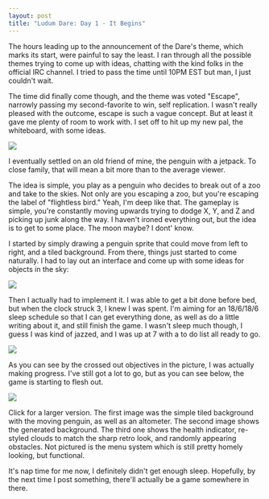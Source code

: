 ```yaml
---
layout: post
title: "Ludum Dare: Day 1 - It Begins"
---
```


The hours leading up to the announcement of the Dare's theme, which marks its start, were painful to say the least. I ran through all the possible themes trying to come up with ideas, chatting with the kind folks in the official IRC channel. I tried to pass the time until 10PM EST but man, I just couldn't wait.

The time did finally come though, and the theme was voted "Escape", narrowly passing my second-favorite to win, self replication. I wasn't really pleased with the outcome, escape is such a vague concept. But at least it gave me plenty of room to work with. I set off to hit up my new pal, the whiteboard, with some ideas.

<img src="http://i.imgur.com/WOGoE.jpg" class="center"/>

I eventually settled on an old friend of mine, the penguin with a jetpack. To close family, that will mean a bit more than to the average viewer.

The idea is simple, you play as a penguin who decides to break out of a zoo and take to the skies. Not only are you escaping a zoo, but you're escaping the label of "flightless bird." Yeah, I'm deep like that. The gameplay is simple, you're constantly moving upwards trying to dodge X, Y, and Z and picking up junk along the way. I haven't ironed everything out, but the idea is to get to some place. The moon maybe? I dont' know.

I started by simply drawing a penguin sprite that could move from left to right, and a tiled background. From there, things just started to come naturally. I had to lay out an interface and come up with some ideas for objects in the sky:

<img src="http://i.imgur.com/KQEKQ.jpg" class="center"/>

Then I actually had to implement it. I was able to get a bit done before bed, but when the clock struck 3, I knew I was spent. I'm aiming for an 18/6/18/6 sleep schedule so that I can get everything done, as well as do a little writing about it, and still finish the game. I wasn't sleep much though, I guess I was kind of jazzed, and I was up at 7 with a to do list all ready to go.

<img src="http://i.imgur.com/dx5DM.jpg" class="center"/>

As you can see by the crossed out objectives in the picture, I was actually making progress. I've still got a lot to go, but as you can see below, the game is starting to flesh out.

<a href="http://i.imgur.com/2diZM.png"><img src="http://i.imgur.com/srfkq.png" class="center"/></a>

Click for a larger version. The first image was the simple tiled background with the moving penguin, as well as an altometer. The second image shows the generated background. The third one shows the health indicator, re-styled clouds to match the sharp retro look, and randomly appearing obstacles. Not pictured is the menu system which is still pretty homely looking, but functional. 

It's nap time for me now, I definitely didn't get enough sleep. Hopefully, by the next time I post something, there'll actually be a game somewhere in there.